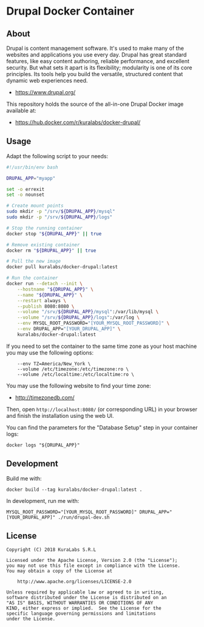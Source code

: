 # Drupal Docker Container

## About

Drupal is content management software. It's used to make many of the websites
and applications you use every day. Drupal has great standard features, like
easy content authoring, reliable performance, and excellent security. But what
sets it apart is its flexibility; modularity is one of its core principles. Its
tools help you build the versatile, structured content that dynamic web
experiences need.

- https://www.drupal.org/

This repository holds the source of the all-in-one Drupal Docker image
available at:

- https://hub.docker.com/r/kuralabs/docker-drupal/


## Usage

Adapt the following script to your needs:

```bash
#!/usr/bin/env bash

DRUPAL_APP="myapp"

set -o errexit
set -o nounset

# Create mount points
sudo mkdir -p "/srv/${DRUPAL_APP}/mysql"
sudo mkdir -p "/srv/${DRUPAL_APP}/logs"

# Stop the running container
docker stop "${DRUPAL_APP}" || true

# Remove existing container
docker rm "${DRUPAL_APP}" || true

# Pull the new image
docker pull kuralabs/docker-drupal:latest

# Run the container
docker run --detach --init \
    --hostname "${DRUPAL_APP}" \
    --name "${DRUPAL_APP}" \
    --restart always \
    --publish 8080:8080 \
    --volume "/srv/${DRUPAL_APP}/mysql":/var/lib/mysql \
    --volume "/srv/${DRUPAL_APP}/logs":/var/log \
    --env MYSQL_ROOT_PASSWORD="[YOUR_MYSQL_ROOT_PASSWORD]" \
    --env DRUPAL_APP="[YOUR_DRUPAL_APP]" \
    kuralabs/docker-drupal:latest
```

If you need to set the container to the same time zone as your host machine you
may use the following options:

```
    --env TZ=America/New_York \
    --volume /etc/timezone:/etc/timezone:ro \
    --volume /etc/localtime:/etc/localtime:ro \
```

You may use the following website to find your time zone:

- http://timezonedb.com/

Then, open `http://localhost:8080/` (or corresponding URL) in your browser
and finish the installation using the web UI.

You can find the parameters for the "Database Setup" step in your container
logs:

```
docker logs "${DRUPAL_APP}"
```


## Development

Build me with:

```
docker build --tag kuralabs/docker-drupal:latest .
```

In development, run me with:

```
MYSQL_ROOT_PASSWORD="[YOUR_MYSQL_ROOT_PASSWORD]" DRUPAL_APP="[YOUR_DRUPAL_APP]" ./run/drupal-dev.sh
```


## License

```
Copyright (C) 2018 KuraLabs S.R.L

Licensed under the Apache License, Version 2.0 (the "License");
you may not use this file except in compliance with the License.
You may obtain a copy of the License at

    http://www.apache.org/licenses/LICENSE-2.0

Unless required by applicable law or agreed to in writing,
software distributed under the License is distributed on an
"AS IS" BASIS, WITHOUT WARRANTIES OR CONDITIONS OF ANY
KIND, either express or implied.  See the License for the
specific language governing permissions and limitations
under the License.
```
